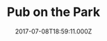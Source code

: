 ---
date: 2017-07-08T18:59:11.000Z
title: Pub on the Park
latitude: 51.54197424574372
longitude: -0.058279831501447554
category: checkin
---